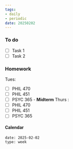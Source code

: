 ```yaml
---
tags:
- daily
- periodic
date: 20250202
---
```


### To do
- [ ] Task 1
- [ ] Task 2

### Homework
Tues:
- [ ] PHIL 470
- [ ] PHIL 451
- [ ] PSYC 365 - **Midterm**
Thurs :
- [ ] PHIL 470
- [ ] PHIL 451
- [ ] PSYC 365
#### Calendar
```gEvent
date: 2025-02-02
type: week
```


